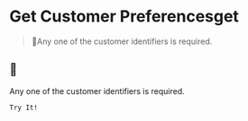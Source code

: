 # Get Customer Preferencesget

> 📘Any one of the customer identifiers is required.

## 📘

Any one of the customer identifiers is required.

`Try It!`